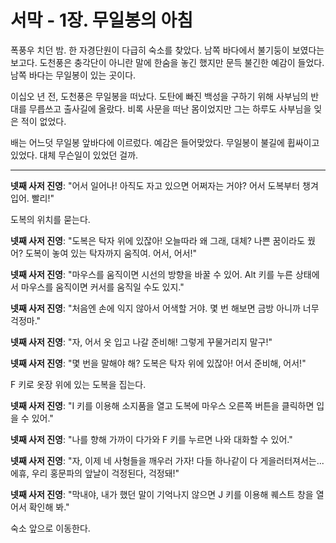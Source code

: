 # 서막 - 1장. 무일봉의 아침

폭풍우 치던 밤. 한 자경단원이 다급히 숙소를 찾았다. 남쪽 바다에서 불기둥이 보였다는 보고다. 도천풍은 충각단이 아니란 말에 한숨을 놓긴 했지만 문득 불긴한 예감이 들었다. 남쪽 바다는 무일봉이 있는 곳이다.

이십오 년 전, 도천풍은 무일봉을 떠났다. 도탄에 빠진 백성을 구하기 위해 사부님의 반대를 무릅쓰고 출사길에 올랐다. 비록 사문을 떠난 몸이었지만 그는 하루도 사부님을 잊은 적이 없었다.

배는 어느덧 무일봉 앞바다에 이르렀다. 예감은 들어맞았다. 무일봉이 불길에 휩싸이고 있었다. 대체 무슨일이 있었던 걸까.

---

**넷째 사저 진영**: "어서 일어나! 아직도 자고 있으면 어쩌자는 거야? 어서 도복부터 챙겨 입어. 빨리!"

도복의 위치를 묻는다.

**넷째 사저 진영**: "도복은 탁자 위에 있잖아! 오늘따라 왜 그래, 대체? 나쁜 꿈이라도 꿨어? 도복이 놓여 있는 탁자까지 움직여. 어서, 어서!"

**넷째 사저 진영**: "마우스를 움직이면 시선의 방향을 바꿀 수 있어. Alt 키를 누른 상태에서 마우스를 움직이면 커서를 움직일 수도 있지."

**넷째 사저 진영**: "처음엔 손에 익지 않아서 어색할 거야. 몇 번 해보면 금방 아니까 너무 걱정마."

**넷째 사저 진영**: "자, 어서 옷 입고 나갈 준비해! 그렇게 꾸물거리지 말구!"

**넷째 사저 진영**: "몇 번을 말해야 해? 도복은 탁자 위에 있잖아! 어서 준비해, 어서!"

F 키로 옷장 위에 있는 도복을 집는다.

**넷째 사저 진영**: "I 키를 이용해 소지품을 열고 도복에 마우스 오른쪽 버튼을 클릭하면 입을 수 있어."

**넷째 사저 진영**: "나를 향해 가까이 다가와 F 키를 누르면 나와 대화할 수 있어."

**넷째 사저 진영**: "자, 이제 네 사형들을 깨우러 가자! 다들 하나같이 다 게을러터져서는... 에휴, 우리 홍문파의 앞날이 걱정된다, 걱정돼!"

**넷째 사저 진영**: "막내야, 내가 했던 말이 기억나지 않으면 J 키를 이용해 퀘스트 창을 열어서 확인해 봐."

숙소 앞으로 이동한다.
